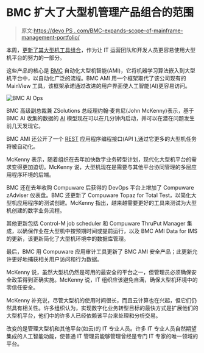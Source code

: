 # BMC 扩大了大型机管理产品组合的范围

> 原文:[https://devo PS . com/BMC-expands-scope-of-mainframe-management-portfolio/](https://devops.com/bmc-expands-scope-of-mainframe-management-portfolio/)

本周，[更新了其大型机工具组合](https://www.prnewswire.com/news-releases/bmc-strengthens-mainframe-intelligence-security-and-devops-with-new-and-enhanced-offerings-301201486.html)，作为让 IT 运营团队和开发人员更容易使用大型机平台的努力的一部分。

这些产品的核心是 [BMC](https://devops.com/?s=BMC) 自动化大型机智能(AMI)，它将机器学习算法嵌入到大型机平台中，以自动化广泛的流程。BMC AMI 用一个框架取代了该公司现有的 MainView 工具，该框架承诺通过改进的用户界面使人工智能(AI)更容易访问。

![BMC AI Ops](../Images/c8995b6a2222d390f3445f7f9ae0060c.png)

BMC 高级副总裁兼 ZSolutions 总经理约翰·麦肯尼(John McKenny)表示，基于 BMC AI 收集的数据的 [AI](https://devops.com/?s=AI) 模型现在可以在几分钟内启动，并可以在潜在问题发生前几天发现它。

BMC AMI 还公开了一个 [REST](https://devops.com/?s=REST) 应用程序编程接口(API ),通过它更多的大型机任务将被自动化。

McKenny 表示，随着组织在去年加快数字业务转型计划，现代化大型机平台的需求变得更加迫切。McKenny 说，大型机现在是需要与其他平台协同管理的多层应用程序环境的后端。

BMC 还在去年收购 Compuware 后获得的 DevOps 平台上增加了 Compuware zAdviser 仪表盘。BMC 还更新了 Compuware Topaz for Total Test，以简化大型机应用程序的测试创建。McKenny 指出，越来越需要更好的工具来测试为大型机创建的数字业务流程。

其他更新包括 Control-M job scheduler 和 Compuware ThruPut Manager 集成，以确保作业在大型机中按预期时间或提前运行，以及 BMC AMI Data for IMS 的更新，该更新简化了大型机环境中的数据库管理。

最后，BMC 用 Compuware 应用审计工具更新了 BMC AMI 安全产品；此更新允许更好地捕获相关用户访问和行为数据。

McKenny 说，虽然大型机仍然是可用的最安全的平台之一，但管理员必须确保安全政策得到正确实施。McKenny 说，IT 组织应该避免自满，确保大型机环境中的零信任安全。

McKenny 补充说，尽管大型机的使用时间很长，而且云计算也在兴起，但它们仍然具有相关性。许多组织认为，实现数字化业务转型目标的最快方式是扩展他们的大型机平台，他们中的许多人已经依赖该平台来处理和分析交易。

改变的是管理大型机和其他平台(如云)的 IT 专业人员。许多 IT 专业人员自然期望集成的人工智能功能，使普通 IT 管理员能够管理曾经是专门 IT 专家的唯一领域的平台。